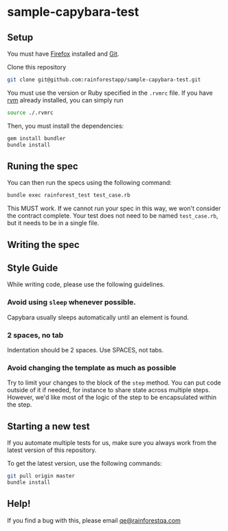 # sample-capybara-test

## Setup

You must have [Firefox](http://www.mozilla.org/en-US/firefox/new/) installed and [Git](http://git-scm.com/).

Clone this repository

```bash
git clone git@github.com:rainforestapp/sample-capybara-test.git
```

You must use the version or Ruby specified in the `.rvmrc` file. If you have [rvm](https://rvm.io/) already installed, you can simply run

```bash
source ./.rvmrc
```

Then, you must install the dependencies:

```bash
gem install bundler
bundle install
```

## Runing the spec

You can then run the specs using the following command:

```bash
bundle exec rainforest_test test_case.rb
```

This MUST work. If we cannot run your spec in this way, we won't consider the contract complete. Your test does not need to be named `test_case.rb`, but it needs to be in a single file.

## Writing the spec

## Style Guide

While writing code, please use the following guidelines.

### Avoid using `sleep` whenever possible. 

Capybara usually sleeps automatically until an element is found.

### 2 spaces, no tab

Indentation should be 2 spaces. Use SPACES, not tabs.

### Avoid changing the template as much as possible

Try to limit your changes to the block of the `step` method. You can put code outside of it if needed, for instance to share state across multiple steps. However, we'd like most of the logic of the step to be encapsulated within the step.

## Starting a new test

If you automate multiple tests for us, make sure you always work from the latest version of this repository.

To get the latest version, use the following commands:

```bash
git pull origin master
bundle install
```

## Help!

If you find a bug with this, please email [qe@rainforestqa.com](mailto:qu@rainforestqa.com)
